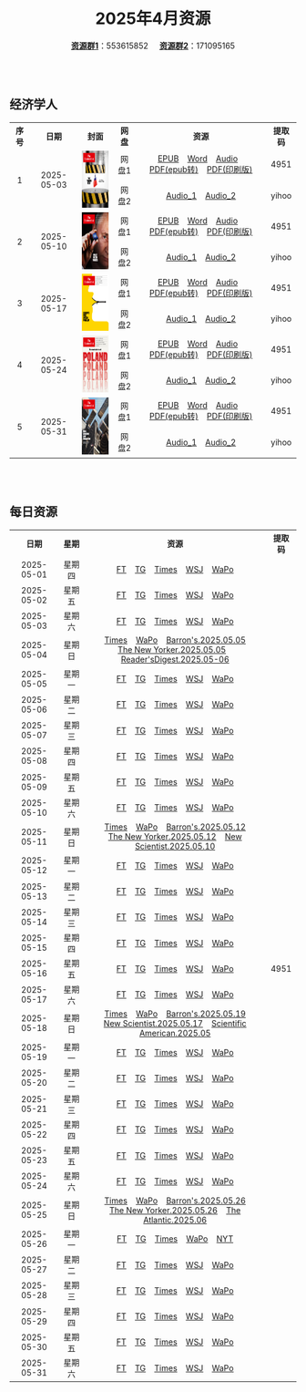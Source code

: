 <div align="center">

# 2025年4月资源

[**资源群1**](https://qm.qq.com/q/p2QRKKD9oA)：553615852 &nbsp;&nbsp;&nbsp;&nbsp;[**资源群2**](https://qm.qq.com/q/XNwz6qD0IO)：171095165

</div>
<br>
<br>

## 经济学人

<table align="center">
  <tr>
    <th align="center">序号</th>
    <th align="center">日期</th>
    <th align="center">封面</th>
    <th align="center">网盘</th>
    <th align="center">资源</th>
    <th align="center">提取码</th>
  </tr>
  <tr>
    <td rowspan="2" align="center">1</td>
    <td rowspan="2" align="center">2025-05-03</td>
    <td rowspan="2" align="center">
        <img src="https://raw.githubusercontent.com/yihoowong/yihoo/refs/heads/main/asset/images/20250503_DE_EU.webp" width="75" height="100">
    </td>
    <td align="center">网盘1</td>
    <td align="center">
        <a href="https://url12.ctfile.com/f/47748612-1502700457-98acbc">EPUB</a>&nbsp;&nbsp;&nbsp;
        <a href="https://url12.ctfile.com/f/47748612-1502700454-abf317">Word</a>&nbsp;&nbsp;&nbsp;
        <a href="https://url12.ctfile.com/f/47748612-1502700169-161179">Audio</a>&nbsp;&nbsp;&nbsp;
        <a href="https://url12.ctfile.com/f/47748612-1502700463-b1ef6d">PDF(epub转)</a>&nbsp;&nbsp;&nbsp;
        <a href="https://url12.ctfile.com/f/47748612-1502783326-1bc675">PDF(印刷版)</a>
    </td>
    <td align="center">4951</td>
  </tr>
  <tr>
    <td align="center">网盘2</td>
    <td align="center">
        <a href="https://yihoo.lanzouo.com/iyK192v3fc6f">Audio_1</a>&nbsp;&nbsp;&nbsp;
        <a href="https://yihoo.lanzouo.com/il4pB2v3f98j">Audio_2</a>
    </td>
    <td align="center">yihoo</td>
  </tr>
  <tr>
    <td rowspan="2" align="center">2</td>
    <td rowspan="2" align="center">2025-05-10</td>
    <td rowspan="2" align="center">
        <img src="https://raw.githubusercontent.com/yihoowong/yihoo/refs/heads/main/asset/images/20250510_DE_EU.webp" width="75" height="100">
    </td>
    <td align="center">网盘1</td>
    <td align="center">
      <a href="https://url12.ctfile.com/f/47748612-1504227737-8e1949">EPUB</a>&nbsp;&nbsp;&nbsp;
      <a href="https://url12.ctfile.com/f/47748612-1504228292-000646">Word</a>&nbsp;&nbsp;&nbsp;
      <a href="https://url12.ctfile.com/f/47748612-1504227731-b8ce08">Audio</a>&nbsp;&nbsp;&nbsp;
      <a href="https://url12.ctfile.com/f/47748612-1504228601-0f2a0d">PDF(epub转)</a>&nbsp;&nbsp;&nbsp;
      <a href="https://url12.ctfile.com/f/47748612-1504522907-8c98c5">PDF(印刷版)</a>
    </td>
    <td align="center">4951</td>
  </tr>
  <tr>
    <td align="center">网盘2</td>
    <td align="center">
      <a href="https://yihoo.lanzouo.com/iiSSD2vqkbta">Audio_1</a>&nbsp;&nbsp;&nbsp;
      <a href="https://yihoo.lanzouo.com/iSgSh2vqk77e">Audio_2</a>
    </td>
    <td align="center">yihoo</td>
  </tr>
        <tr>
            <td rowspan="2" align="center">3</td>
            <td rowspan="2" align="center">2025-05-17</td>
            <td rowspan="2" align="center">
                <img src="https://raw.githubusercontent.com/yihoowong/yihoo/refs/heads/main/asset/images/20250517_DE_EU.webp" width="75" height="100">
            </td>
            <td align="center">网盘1</td>
            <td align="center">
                <a href="https://url12.ctfile.com/f/47748612-1505569033-7e5a4b">EPUB</a>&nbsp;&nbsp;&nbsp;
                <a href="https://url12.ctfile.com/f/47748612-1505571856-8f2109">Word</a>&nbsp;&nbsp;&nbsp;
                <a href="https://url12.ctfile.com/f/47748612-1505568625-35ce28">Audio</a>&nbsp;&nbsp;&nbsp;
                <a href="https://url12.ctfile.com/f/47748612-1505569096-ca2a8b">PDF(epub转)</a>&nbsp;&nbsp;&nbsp;
                <a href="https://url12.ctfile.com/f/47748612-1505741224-979544">PDF(印刷版)</a>
            </td>
            <td align="center">4951</td>
        </tr>
        <tr>
            <td align="center">网盘2</td>
            <td align="center">
                <a href="https://yihoo.lanzouo.com/iY95K2we1u3i">Audio_1</a>&nbsp;&nbsp;&nbsp;
                <a href="https://yihoo.lanzouo.com/i3SQk2we1noh">Audio_2</a>
            </td>
            <td align="center">yihoo</td>
        </tr>
        <tr>
            <td rowspan="2" align="center">4</td>
            <td rowspan="2" align="center">2025-05-24</td>
            <td rowspan="2" align="center">
                <img src="https://raw.githubusercontent.com/yihoowong/yihoo/refs/heads/main/asset/images/20250524_DE_EU.webp" width="75" height="100">
            </td>
            <td align="center">网盘1</td>
            <td align="center">
                <a href="https://url12.ctfile.com/f/47748612-1506894703-4e1cd2">EPUB</a>&nbsp;&nbsp;&nbsp;
                <a href="https://url12.ctfile.com/f/47748612-1506895195-46b4e4">Word</a>&nbsp;&nbsp;&nbsp;
                <a href="https://url12.ctfile.com/f/47748612-1506894466-4ffedb">Audio</a>&nbsp;&nbsp;&nbsp;
                <a href="https://url12.ctfile.com/f/47748612-1506894988-c4a273">PDF(epub转)</a>&nbsp;&nbsp;&nbsp;
                <a href="https://url12.ctfile.com/f/47748612-1507192165-ae01f4">PDF(印刷版)</a>
            </td>
            <td align="center">4951</td>
        </tr>
        <tr>
            <td align="center">网盘2</td>
            <td align="center">
                <a href="https://yihoo.lanzouo.com/iWEvi2wxq8li">Audio_1</a>&nbsp;&nbsp;&nbsp;
                <a href="https://yihoo.lanzouo.com/iuPKq2wxptgd">Audio_2</a>
            </td>
            <td align="center">yihoo</td>
        </tr>
        <tr>
            <td rowspan="2" align="center">5</td>
            <td rowspan="2" align="center">2025-05-31</td>
            <td rowspan="2" align="center">
                <img src="https://raw.githubusercontent.com/yihoowong/yihoo/refs/heads/main/asset/images/20250531_DE_EU.webp" width="75" height="100">
            </td>
            <td align="center">网盘1</td>
            <td align="center">
                <a href="https://url12.ctfile.com/f/47748612-1509923332-04efb1">EPUB</a>&nbsp;&nbsp;&nbsp;
                <a href="https://url12.ctfile.com/f/47748612-1509923413-f559d7">Word</a>&nbsp;&nbsp;&nbsp;
                <a href="https://url12.ctfile.com/f/47748612-1509923299-cea54f">Audio</a>&nbsp;&nbsp;&nbsp;
                <a href="https://url12.ctfile.com/f/47748612-1509923383-3ff9a8">PDF(epub转)</a>&nbsp;&nbsp;&nbsp;
                <a href="https://url12.ctfile.com/f/47748612-1510365232-6d7c48">PDF(印刷版)</a>
            </td>
            <td align="center">4951</td>
        </tr>
        <tr>
            <td align="center">网盘2</td>
            <td align="center">
                <a href="https://yihoo.lanzouo.com/ico5b2xj6reh">Audio_1</a>&nbsp;&nbsp;&nbsp;
                <a href="https://yihoo.lanzouo.com/iJBJg2xj6m7a">Audio_2</a>
            </td>
            <td align="center">yihoo</td>
        </tr>
</table>
<br>
<br>

## 每日资源

<table align="center">
  <tr>
    <th align="center">日期</th>
    <th align="center">星期</th>
    <th align="center">资源</th>
    <th align="center">提取码</th>
  </tr>
  <tr>
    <td align="center">2025-05-01</td>
    <td align="center">星期四</td>
    <td align="center">
      <a href="https://url12.ctfile.com/f/47748612-1502634766-90760a">FT</a>&nbsp;&nbsp;&nbsp;
      <a href="https://url12.ctfile.com/f/47748612-1502635021-70d347">TG</a>&nbsp;&nbsp;&nbsp;
      <a href="https://url12.ctfile.com/f/47748612-1502634859-47767e">Times</a>&nbsp;&nbsp;&nbsp;
      <a href="https://url12.ctfile.com/f/47748612-1502634637-1ef281">WSJ</a>&nbsp;&nbsp;&nbsp;
      <a href="https://url12.ctfile.com/f/47748612-1502634673-e52ea5">WaPo</a>
    </td>
    <td rowspan="31" align="center">4951</td>
  </tr>
  <tr>
    <td align="center">2025-05-02</td>
    <td align="center">星期五</td>
    <td align="center">
      <a href="https://url12.ctfile.com/f/47748612-1502783653-065d49">FT</a>&nbsp;&nbsp;&nbsp;
      <a href="https://url12.ctfile.com/f/47748612-1502783761-ef51c6">TG</a>&nbsp;&nbsp;&nbsp;
      <a href="https://url12.ctfile.com/f/47748612-1502783686-c9f906">Times</a>&nbsp;&nbsp;&nbsp;
      <a href="https://url12.ctfile.com/f/47748612-1502783599-d6b372">WSJ</a>&nbsp;&nbsp;&nbsp;
      <a href="https://url12.ctfile.com/f/47748612-1502783623-54ef88">WaPo</a>
    </td>
  </tr>
  <tr>
    <td align="center">2025-05-03</td>
    <td align="center">星期六</td>
    <td align="center">
      <a href="https://url12.ctfile.com/f/47748612-1502836963-103ce7">FT</a>&nbsp;&nbsp;&nbsp;
      <a href="https://url12.ctfile.com/f/47748612-1502837620-be67a3">TG</a>&nbsp;&nbsp;&nbsp;
      <a href="https://url12.ctfile.com/f/47748612-1502837233-873fe1">Times</a>&nbsp;&nbsp;&nbsp;
      <a href="https://url12.ctfile.com/f/47748612-1502836855-a8192f">WSJ</a>&nbsp;&nbsp;&nbsp;
      <a href="https://url12.ctfile.com/f/47748612-1502836873-0afd23">WaPo</a>
    </td>
  </tr>
  <tr>
    <td align="center">2025-05-04</td>
    <td align="center">星期日</td>
    <td align="center">
      <a href="https://url12.ctfile.com/f/47748612-1502904547-e45104">Times</a>&nbsp;&nbsp;&nbsp;
      <a href="https://url12.ctfile.com/f/47748612-1502904490-65d810">WaPo</a>&nbsp;&nbsp;&nbsp;
      <a href="https://url12.ctfile.com/f/47748612-1502904577-51e67a">Barron's.2025.05.05</a><br>
      <a href="https://url12.ctfile.com/f/47748612-1502904598-f83f4e">The New Yorker.2025.05.05</a>&nbsp;&nbsp;&nbsp;
      <a href="https://url12.ctfile.com/f/47748612-1502904583-701d1d">Reader'sDigest.2025.05-06</a>
    </td>
  </tr>
  <tr>
    <td align="center">2025-05-05</td>
    <td align="center">星期一</td>
    <td align="center">
      <a href="https://url12.ctfile.com/f/47748612-1503138502-85e9ad">FT</a>&nbsp;&nbsp;&nbsp;
      <a href="https://url12.ctfile.com/f/47748612-1503138628-c2528e">TG</a>&nbsp;&nbsp;&nbsp;
      <a href="https://url12.ctfile.com/f/47748612-1503138538-6ffdba">Times</a>&nbsp;&nbsp;&nbsp;
      <a href="https://url12.ctfile.com/f/47748612-1503138448-835865">WSJ</a>&nbsp;&nbsp;&nbsp;
      <a href="https://url12.ctfile.com/f/47748612-1503138463-428f58">WaPo</a>
    </td>
  </tr>
  <tr>
    <td align="center">2025-05-06</td>
    <td align="center">星期二</td>
    <td align="center">
      <a href="https://url12.ctfile.com/f/47748612-1503424327-d02f9d">FT</a>&nbsp;&nbsp;&nbsp;
      <a href="https://url12.ctfile.com/f/47748612-1503424678-50aaaf">TG</a>&nbsp;&nbsp;&nbsp;
      <a href="https://url12.ctfile.com/f/47748612-1503424438-37eaff">Times</a>&nbsp;&nbsp;&nbsp;
      <a href="https://url12.ctfile.com/f/47748612-1503424207-5d57c2">WSJ</a>&nbsp;&nbsp;&nbsp;
      <a href="https://url12.ctfile.com/f/47748612-1503424258-9d7c3e">WaPo</a>
    </td>
  </tr>
  <tr>
    <td align="center">2025-05-07</td>
    <td align="center">星期三</td>
    <td align="center">
      <a href="https://url12.ctfile.com/f/47748612-1503663811-e44384">FT</a>&nbsp;&nbsp;&nbsp;
      <a href="https://url12.ctfile.com/f/47748612-1503664096-7593f7">TG</a>&nbsp;&nbsp;&nbsp;
      <a href="https://url12.ctfile.com/f/47748612-1503664027-be0c58">Times</a>&nbsp;&nbsp;&nbsp;
      <a href="https://url12.ctfile.com/f/47748612-1503663703-186db7">WSJ</a>&nbsp;&nbsp;&nbsp;
      <a href="https://url12.ctfile.com/f/47748612-1503663754-a8b1f8">WaPo</a>
    </td>
  </tr>
  <tr>
    <td align="center">2025-05-08</td>
    <td align="center">星期四</td>
    <td align="center">
      <a href="https://url12.ctfile.com/f/47748612-1504128752-8b8f5e">FT</a>&nbsp;&nbsp;&nbsp;
      <a href="https://url12.ctfile.com/f/47748612-1504129442-a085a1">TG</a>&nbsp;&nbsp;&nbsp;
      <a href="https://url12.ctfile.com/f/47748612-1504129148-55b16e">Times</a>&nbsp;&nbsp;&nbsp;
      <a href="https://url12.ctfile.com/f/47748612-1504128248-62c91c">WSJ</a>&nbsp;&nbsp;&nbsp;
      <a href="https://url12.ctfile.com/f/47748612-1504128506-c18534">WaPo</a>
    </td>
  </tr>
  <tr>
    <td align="center">2025-05-09</td>
    <td align="center">星期五</td>
    <td align="center">
      <a href="https://url12.ctfile.com/f/47748612-1504297811-3a1f33">FT</a>&nbsp;&nbsp;&nbsp;
      <a href="https://url12.ctfile.com/f/47748612-1504297955-1f54d1">TG</a>&nbsp;&nbsp;&nbsp;
      <a href="https://url12.ctfile.com/f/47748612-1504297853-d9d9b2">Times</a>&nbsp;&nbsp;&nbsp;
      <a href="https://url12.ctfile.com/f/47748612-1504297625-e9b4a7">WSJ</a>&nbsp;&nbsp;&nbsp;
      <a href="https://url12.ctfile.com/f/47748612-1504297688-6e1aef">WaPo</a>
    </td>
  </tr>
  <tr>
    <td align="center">2025-05-10</td>
    <td align="center">星期六</td>
    <td align="center">
      <a href="https://url12.ctfile.com/f/47748612-1504524425-3895d8">FT</a>&nbsp;&nbsp;&nbsp;
      <a href="https://url12.ctfile.com/f/47748612-1504524962-104d58">TG</a>&nbsp;&nbsp;&nbsp;
      <a href="https://url12.ctfile.com/f/47748612-1504524845-d86ad8">Times</a>&nbsp;&nbsp;&nbsp;
      <a href="https://url12.ctfile.com/f/47748612-1504523981-9d267f">WSJ</a>&nbsp;&nbsp;&nbsp;
      <a href="https://url12.ctfile.com/f/47748612-1504524035-3293e5">WaPo</a>
    </td>
  </tr>
  <tr>
    <td align="center">2025-05-11</td>
    <td align="center">星期日</td>
    <td align="center">
      <a href="https://url12.ctfile.com/f/47748612-1504689782-9cfc3c">Times</a>&nbsp;&nbsp;&nbsp;
      <a href="https://url12.ctfile.com/f/47748612-1504689356-b48d83">WaPo</a>&nbsp;&nbsp;&nbsp;
      <a href="https://url12.ctfile.com/f/47748612-1504688159-9fb01c">Barron's.2025.05.12</a><br>
      <a href="https://url12.ctfile.com/f/47748612-1504688651-65c1f5">The New Yorker.2025.05.12</a>&nbsp;&nbsp;&nbsp;
      <a href="https://url12.ctfile.com/f/47748612-1504688543-078d28">New Scientist.2025.05.10</a>
    </td>
  </tr>
  <tr>
    <td align="center">2025-05-12</td>
    <td align="center">星期一</td>
    <td align="center">
      <a href="https://url12.ctfile.com/f/47748612-1504952191-26bc2b">FT</a>&nbsp;&nbsp;&nbsp;
      <a href="https://url12.ctfile.com/f/47748612-1504952434-5a5a8e">TG</a>&nbsp;&nbsp;&nbsp;
      <a href="https://url12.ctfile.com/f/47748612-1504952278-f1d763">Times</a>&nbsp;&nbsp;&nbsp;
      <a href="https://url12.ctfile.com/f/47748612-1504952026-92b729">WSJ</a>&nbsp;&nbsp;&nbsp;
      <a href="https://url12.ctfile.com/f/47748612-1504952095-772380">WaPo</a>
    </td>
  </tr>
  <tr>
    <td align="center">2025-05-13</td>
    <td align="center">星期二</td>
    <td align="center">
      <a href="https://url12.ctfile.com/f/47748612-1505095834-3bc18c">FT</a>&nbsp;&nbsp;&nbsp;
      <a href="https://url12.ctfile.com/f/47748612-1505096116-1e01df">TG</a>&nbsp;&nbsp;&nbsp;
      <a href="https://url12.ctfile.com/f/47748612-1505095990-2791a1">Times</a>&nbsp;&nbsp;&nbsp;
      <a href="https://url12.ctfile.com/f/47748612-1505095711-b7b4fa">WSJ</a>&nbsp;&nbsp;&nbsp;
      <a href="https://url12.ctfile.com/f/47748612-1505098258-f16b7a">WaPo</a>
    </td>
  </tr>
        <tr>
            <td align="center">2025-05-14</td>
            <td align="center">星期三</td>
            <td align="center">
                <a href="https://url12.ctfile.com/f/47748612-1505280829-a41822">FT</a>&nbsp;&nbsp;&nbsp;
                <a href="https://url12.ctfile.com/f/47748612-1505272027-bbca25">TG</a>&nbsp;&nbsp;&nbsp;
                <a href="https://url12.ctfile.com/f/47748612-1505271808-ae90b2">Times</a>&nbsp;&nbsp;&nbsp;
                <a href="https://url12.ctfile.com/f/47748612-1505271502-7d05cb">WSJ</a>&nbsp;&nbsp;&nbsp;
                <a href="https://url12.ctfile.com/f/47748612-1505280430-eb70f1">WaPo</a>
            </td>
        </tr>
        <tr>
            <td align="center">2025-05-15</td>
            <td align="center">星期四</td>
            <td align="center">
                <a href="https://url12.ctfile.com/f/47748612-1505469514-a23fa4">FT</a>&nbsp;&nbsp;&nbsp;
                <a href="https://url12.ctfile.com/f/47748612-1505469898-3cb72c">TG</a>&nbsp;&nbsp;&nbsp;
                <a href="https://url12.ctfile.com/f/47748612-1505469688-d85d29">Times</a>&nbsp;&nbsp;&nbsp;
                <a href="https://url12.ctfile.com/f/47748612-1505469370-20cb51">WSJ</a>&nbsp;&nbsp;&nbsp;
                <a href="https://url12.ctfile.com/f/47748612-1505469400-424d89">WaPo</a>
            </td>
        </tr>
        <tr>
            <td align="center">2025-05-16</td>
            <td align="center">星期五</td>
            <td align="center">
                <a href="https://url12.ctfile.com/f/47748612-1505572645-45a2c4">FT</a>&nbsp;&nbsp;&nbsp;
                <a href="https://url12.ctfile.com/f/47748612-1505572822-7a5b4b">TG</a>&nbsp;&nbsp;&nbsp;
                <a href="https://url12.ctfile.com/f/47748612-1505572684-296e5c">Times</a>&nbsp;&nbsp;&nbsp;
                <a href="https://url12.ctfile.com/f/47748612-1505572597-c360fd">WSJ</a>&nbsp;&nbsp;&nbsp;
                <a href="https://url12.ctfile.com/f/47748612-1505593288-1ab986">WaPo</a>
            </td>
        </tr>
        <tr>
            <td align="center">2025-05-17</td>
            <td align="center">星期六</td>
            <td align="center">
                <a href="https://url12.ctfile.com/f/47748612-1505769160-fe9e8f">FT</a>&nbsp;&nbsp;&nbsp;
                <a href="https://url12.ctfile.com/f/47748612-1505769640-5c4fa4">TG</a>&nbsp;&nbsp;&nbsp;
                <a href="https://url12.ctfile.com/f/47748612-1505769289-133f38">Times</a>&nbsp;&nbsp;&nbsp;
                <a href="https://url12.ctfile.com/f/47748612-1505768359-fcb8be">WSJ</a>&nbsp;&nbsp;&nbsp;
                <a href="https://url12.ctfile.com/f/47748612-1505769025-2ebf23">WaPo</a>
            </td>
        </tr>
        <tr>
            <td align="center">2025-05-18</td>
            <td align="center">星期日</td>
            <td align="center">
                <a href="https://url12.ctfile.com/f/47748612-1505913880-968216">Times</a>&nbsp;&nbsp;&nbsp;
                <a href="https://url12.ctfile.com/f/47748612-1505911159-64d4c7">WaPo</a>&nbsp;&nbsp;&nbsp;
                <a href="https://url12.ctfile.com/f/47748612-1505914066-2d91a0">Barron's.2025.05.19</a><br>
                <a href="https://url12.ctfile.com/f/47748612-1505914162-9ed1b4">New Scientist.2025.05.17</a>&nbsp;&nbsp;&nbsp;
                <a href="https://url12.ctfile.com/f/47748612-1505914204-6b9295">Scientific American.2025.05</a>
            </td>
        </tr>
        <tr>
            <td align="center">2025-05-19</td>
            <td align="center">星期一</td>
            <td align="center">
                <a href="https://url12.ctfile.com/f/47748612-1506126724-c63e7d">FT</a>&nbsp;&nbsp;&nbsp;
                <a href="https://url12.ctfile.com/f/47748612-1506127078-cec451">TG</a>&nbsp;&nbsp;&nbsp;
                <a href="https://url12.ctfile.com/f/47748612-1506126874-b37bb3">Times</a>&nbsp;&nbsp;&nbsp;
                <a href="https://url12.ctfile.com/f/47748612-1506126571-d222ff">WSJ</a>&nbsp;&nbsp;&nbsp;
                <a href="https://url12.ctfile.com/f/47748612-1506126631-05a053">WaPo</a>
            </td>
        </tr>
        <tr>
            <td align="center">2025-05-20</td>
            <td align="center">星期二</td>
            <td align="center">
                <a href="https://url12.ctfile.com/f/47748612-1506297010-8be5e4">FT</a>&nbsp;&nbsp;&nbsp;
                <a href="https://url12.ctfile.com/f/47748612-1506297088-9b7c9b">TG</a>&nbsp;&nbsp;&nbsp;
                <a href="https://url12.ctfile.com/f/47748612-1506297022-c4ff15">Times</a>&nbsp;&nbsp;&nbsp;
                <a href="https://url12.ctfile.com/f/47748612-1506296941-4cb002">WSJ</a>&nbsp;&nbsp;&nbsp;
                <a href="https://url12.ctfile.com/f/47748612-1506296965-69258f">WaPo</a>
            </td>
        </tr>
        <tr>
            <td align="center">2025-05-21</td>
            <td align="center">星期三</td>
            <td align="center">
                <a href="https://url12.ctfile.com/f/47748612-1506540574-13d8d9">FT</a>&nbsp;&nbsp;&nbsp;
                <a href="https://url12.ctfile.com/f/47748612-1506540802-929fc3">TG</a>&nbsp;&nbsp;&nbsp;
                <a href="https://url12.ctfile.com/f/47748612-1506540646-1e5708">Times</a>&nbsp;&nbsp;&nbsp;
                <a href="https://url12.ctfile.com/f/47748612-1506540496-7e32ca">WSJ</a>&nbsp;&nbsp;&nbsp;
                <a href="https://url12.ctfile.com/f/47748612-1506541051-35e945">WaPo</a>
            </td>
        </tr>
        <tr>
            <td align="center">2025-05-22</td>
            <td align="center">星期四</td>
            <td align="center">
                <a href="https://url12.ctfile.com/f/47748612-1506802219-434fd7">FT</a>&nbsp;&nbsp;&nbsp;
                <a href="https://url12.ctfile.com/f/47748612-1506802849-1e642a">TG</a>&nbsp;&nbsp;&nbsp;
                <a href="https://url12.ctfile.com/f/47748612-1506802405-7f2a1e">Times</a>&nbsp;&nbsp;&nbsp;
                <a href="https://url12.ctfile.com/f/47748612-1506802081-40d1de">WSJ</a>&nbsp;&nbsp;&nbsp;
                <a href="https://url12.ctfile.com/f/47748612-1506802126-ac0f7e">WaPo</a>
            </td>
        </tr>
        <tr>
            <td align="center">2025-05-23</td>
            <td align="center">星期五</td>
            <td align="center">
                <a href="https://url12.ctfile.com/f/47748612-1507068145-8caa81">FT</a>&nbsp;&nbsp;&nbsp;
                <a href="https://url12.ctfile.com/f/47748612-1507068487-74046e">TG</a>&nbsp;&nbsp;&nbsp;
                <a href="https://url12.ctfile.com/f/47748612-1507068253-80185a">Times</a>&nbsp;&nbsp;&nbsp;
                <a href="https://url12.ctfile.com/f/47748612-1507067686-0403d3">WSJ</a>&nbsp;&nbsp;&nbsp;
                <a href="https://url12.ctfile.com/f/47748612-1507067941-9cf7b0">WaPo</a>
            </td>
        </tr>
        <tr>
            <td align="center">2025-05-24</td>
            <td align="center">星期六</td>
            <td align="center">
                <a href="https://url12.ctfile.com/f/47748612-1507877851-824035">FT</a>&nbsp;&nbsp;&nbsp;
                <a href="https://url12.ctfile.com/f/47748612-1507878760-891129">TG</a>&nbsp;&nbsp;&nbsp;
                <a href="https://url12.ctfile.com/f/47748612-1507878466-9409bd">Times</a>&nbsp;&nbsp;&nbsp;
                <a href="https://url12.ctfile.com/f/47748612-1507877290-301eb8">WSJ</a>&nbsp;&nbsp;&nbsp;
                <a href="https://url12.ctfile.com/f/47748612-1507877371-6c1ece">WaPo</a>
            </td>
        </tr>
        <tr>
            <td align="center">2025-05-25</td>
            <td align="center">星期日</td>
            <td align="center">
                <a href="https://url12.ctfile.com/f/47748612-1508020435-b9ab3f">Times</a>&nbsp;&nbsp;&nbsp;
                <a href="https://url12.ctfile.com/f/47748612-1508020201-ad40d4">WaPo</a>&nbsp;&nbsp;&nbsp;
                <a href="https://url12.ctfile.com/f/47748612-1508020729-8d75c1">Barron's.2025.05.26</a><br>
                <a href="https://url12.ctfile.com/f/47748612-1508021059-b5bdc6">The New Yorker.2025.05.26</a>&nbsp;&nbsp;&nbsp;
                <a href="https://url12.ctfile.com/f/47748612-1508020849-3afe38">The Atlantic.2025.06</a>
            </td>
        </tr>
        <tr>
            <td align="center">2025-05-26</td>
            <td align="center">星期一</td>
            <td align="center">
                <a href="https://url12.ctfile.com/f/47748612-1508356759-27dad2">FT</a>&nbsp;&nbsp;&nbsp;
                <a href="https://url12.ctfile.com/f/47748612-1508357401-36bdc0">TG</a>&nbsp;&nbsp;&nbsp;
                <a href="https://url12.ctfile.com/f/47748612-1508356945-41e490">Times</a>&nbsp;&nbsp;&nbsp;
                <a href="https://url12.ctfile.com/f/47748612-1508356618-ff801a">WaPo</a>&nbsp;&nbsp;&nbsp;
                <a href="https://url12.ctfile.com/f/47748612-1508377582-4d6e54">NYT</a>
            </td>
        </tr>
        <tr>
            <td align="center">2025-05-27</td>
            <td align="center">星期二</td>
            <td align="center">
                <a href="https://url12.ctfile.com/f/47748612-1508976073-a859b6">FT</a>&nbsp;&nbsp;&nbsp;
                <a href="https://url12.ctfile.com/f/47748612-1508976595-6a4df1">TG</a>&nbsp;&nbsp;&nbsp;
                <a href="https://url12.ctfile.com/f/47748612-1508976247-27500b">Times</a>&nbsp;&nbsp;&nbsp;
                <a href="https://url12.ctfile.com/f/47748612-1508975836-81a4b1">WSJ</a>&nbsp;&nbsp;&nbsp;
                <a href="https://url12.ctfile.com/f/47748612-1508975953-b50377">WaPo</a>
            </td>
        </tr>
        <tr>
            <td align="center">2025-05-28</td>
            <td align="center">星期三</td>
            <td align="center">
                <a href="https://url12.ctfile.com/f/47748612-1509158788-f31696">FT</a>&nbsp;&nbsp;&nbsp;
                <a href="https://url12.ctfile.com/f/47748612-1509170533-77cc97">TG</a>&nbsp;&nbsp;&nbsp;
                <a href="https://url12.ctfile.com/f/47748612-1509170515-9eaf8e">Times</a>&nbsp;&nbsp;&nbsp;
                <a href="https://url12.ctfile.com/f/47748612-1509158716-986d91">WSJ</a>&nbsp;&nbsp;&nbsp;
                <a href="https://url12.ctfile.com/f/47748612-1509158758-ed45d9">WaPo</a>
            </td>
        </tr>
        <tr>
            <td align="center">2025-05-29</td>
            <td align="center">星期四</td>
            <td align="center">
                <a href="https://url12.ctfile.com/f/47748612-1509506902-4ae5e9">FT</a>&nbsp;&nbsp;&nbsp;
                <a href="https://url12.ctfile.com/f/47748612-1509507238-a6d90d">TG</a>&nbsp;&nbsp;&nbsp;
                <a href="https://url12.ctfile.com/f/47748612-1509507001-35dd16">Times</a>&nbsp;&nbsp;&nbsp;
                <a href="https://url12.ctfile.com/f/47748612-1509506758-fb57d5">WSJ</a>&nbsp;&nbsp;&nbsp;
                <a href="https://url12.ctfile.com/f/47748612-1509506821-60e9ac">WaPo</a>
            </td>
        </tr>
        <tr>
            <td align="center">2025-05-30</td>
            <td align="center">星期五</td>
            <td align="center">
                <a href="https://url12.ctfile.com/f/47748612-1510280116-bf2ef9">FT</a>&nbsp;&nbsp;&nbsp;
                <a href="https://url12.ctfile.com/f/47748612-1510280236-be5914">TG</a>&nbsp;&nbsp;&nbsp;
                <a href="https://url12.ctfile.com/f/47748612-1510280155-0b5bb1">Times</a>&nbsp;&nbsp;&nbsp;
                <a href="https://url12.ctfile.com/f/47748612-1510280056-81a8eb">WSJ</a>&nbsp;&nbsp;&nbsp;
                <a href="https://url12.ctfile.com/f/47748612-1510280083-3ee8b3">WaPo</a>
            </td>
        </tr>
        <tr>
            <td align="center">2025-05-31</td>
            <td align="center">星期六</td>
            <td align="center">
                <a href="https://url12.ctfile.com/f/47748612-1510442278-1b48fd">FT</a>&nbsp;&nbsp;&nbsp;
                <a href="https://url12.ctfile.com/f/47748612-1510442473-225f9e">TG</a>&nbsp;&nbsp;&nbsp;
                <a href="https://url12.ctfile.com/f/47748612-1510442326-f06f44">Times</a>&nbsp;&nbsp;&nbsp;
                <a href="https://url12.ctfile.com/f/47748612-1510442215-aeff8d">WSJ</a>&nbsp;&nbsp;&nbsp;
                <a href="https://url12.ctfile.com/f/47748612-1510442227-0bae54">WaPo</a>
            </td>
        </tr>
</table>
